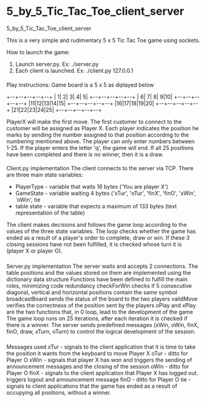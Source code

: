 # 5_by_5_Tic_Tac_Toe_client_server
5_by_5_Tic_Tac_Toe_client_server

This is a very simple and rudimentary 5 x 5 Tic Tac Toe game using sockets.

How to launch the game:
1. Launch server.py. Ex: ./server.py
2. Each client is launched. Ex: ./client.py 127.0.0.1

####

Play instructions:
Game board is a 5 x 5 as diplayed below

+--+--+--+--+--+
| 1| 2| 3| 4| 5|
+--+--+--+--+--+
| 6| 7| 8| 9|10|
+--+--+--+--+--+
|11|12|13|14|15|
+--+--+--+--+--+
|16|17|18|19|20|
+--+--+--+--+--+
|21|22|23|24|25|
+--+--+--+--+--+

PlayerX will make the first move. The first customer to connect to the customer will be assigned
as Player X.
Each player indicates the position he marks by sending the number assigned to that position
according to the numbering mentioned above.
The player can only enter numbers between 1-25.
If the player enters the letter 'q', the game will end.
If all 25 positions have been completed and there is no winner, then it is a draw.

####

Client.py implementation
The client connects to the server via TCP.
There are three main state variables:
- PlayerType - variable that waits 16 bytes ('You are player X')
- GameState - variable waiting 4 bytes ('xTur', 'oTur', 'finX', 'finO', 'xWin', 'oWin', tie
- table state - variable that expects a maximum of 133 bytes (text representation of the table)

The client makes decisions and follows the game loop according to the values ​​of the three state variables.
The loop checks whether the game has ended as a result of a player's order to complete, draw or win.
If these 3 closing sessions have not been fulfilled, it is checked whose turn it is (player X or player O).

###

Server.py implementation
The server waits and accepts 2 connections.
The table positions and the values ​​stored on them are implemented using the dictionary data structure
Functions have been defined to fulfill the main roles, minimizing code redundancy
checkForWin checks if 5 consecutive diagonal, vertical and horizontal positions contain the same symbol
broadcastBoard sends the status of the board to the two players
validMove verifies the correctness of the position sent by the players
oPlay and xPlay are the two functions that, in 0 loop, lead to the development of the game
The game loop runs on 25 iterations, after each iteration it is checked if
there is a winner.
The server sends predefined messages (xWin, oWin, finX, finO, draw, xTurn, oTurn) to control
the logical development of the session.

###
Messages used
xTur - signals to the client application that it is time to take the position it wants from the keyboard
to move Player X
oTur - ditto for Player O
xWin - signals that player X has won and triggers the sending of announcement messages and the closing of the session
oWin - ditto for Player O
finX - signals to the client application that Player X has logged out. triggers logout and announcement message
finO - ditto for Player O
tie - signals to client applications that the game has ended as a result of occupying all positions, without a winner.
